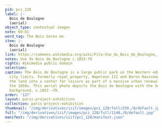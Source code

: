 ```yaml
---
pid: pci_128
label: |-
  Bois de Boulogne
  (aerial)
object_type: contextual images
note: 60-61
word_tag: The Bois bores me
item: |-
  Bois de Boulogne
  (aerial)
link: https://commons.wikimedia.org/wiki/File:Vue_du_Bois_de_Boulogne,_ca._1853%E2%80%9370.jpg
notes: Vue du Bois de Boulogne c.1853-70
rights: Wikimedia public domain
selection: 
caption: The Bois de Boulogne is a large public park on the Western edge of Paris's
  city limits. Formerly royal property, Napoleon III and Baron Haussman transformed
  the land into a center for leisure as part of a massive urban renewal program in
  the 1850s. This aerial photo depicts the Bois de Boulogne with the Seine in the
  background, c.1853 –70.
order: '127'
layout: paris-project-exhibition
collection: paris-project-exhibition
thumbnail: "/img/derivatives/iiif/images/pci_128/full/250,/0/default.jpg"
full: "/img/derivatives/iiif/images/pci_128/full/1140,/0/default.jpg"
manifest: "/img/derivatives/iiif/pci_128/manifest.json"
---
```

